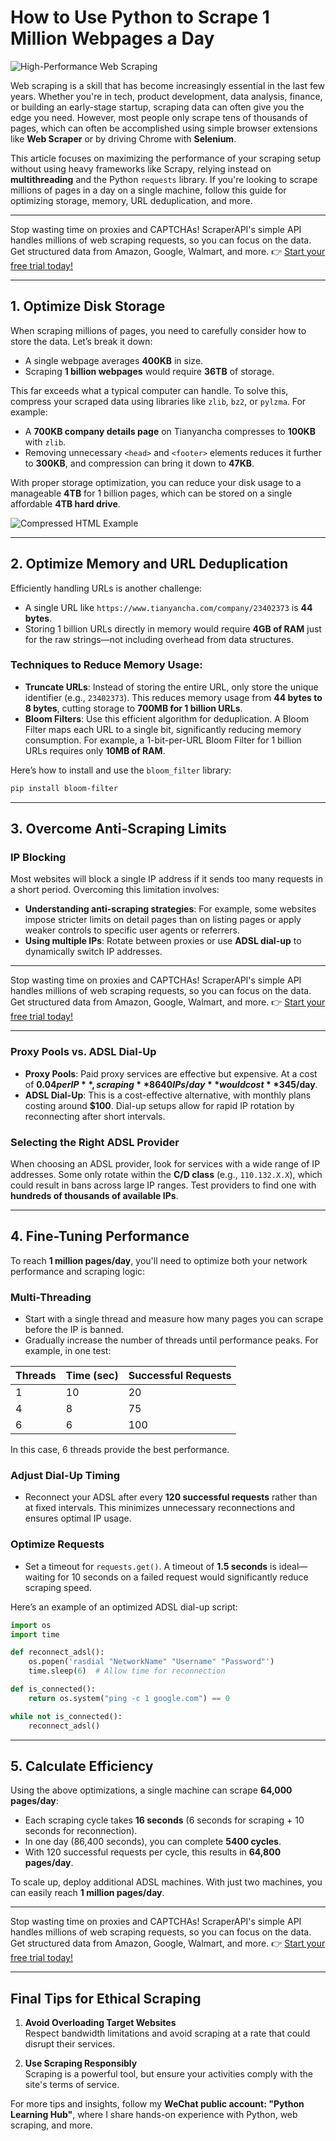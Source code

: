 
# How to Use Python to Scrape 1 Million Webpages a Day

![High-Performance Web Scraping](https://www.yuanrenxue.cn/wp-content/uploads/2019/05/high-performance-crawler.jpg)

Web scraping is a skill that has become increasingly essential in the last few years. Whether you're in tech, product development, data analysis, finance, or building an early-stage startup, scraping data can often give you the edge you need. However, most people only scrape tens of thousands of pages, which can often be accomplished using simple browser extensions like **Web Scraper** or by driving Chrome with **Selenium**.

This article focuses on maximizing the performance of your scraping setup without using heavy frameworks like Scrapy, relying instead on **multithreading** and the Python `requests` library. If you're looking to scrape millions of pages in a day on a single machine, follow this guide for optimizing storage, memory, URL deduplication, and more.

---

Stop wasting time on proxies and CAPTCHAs! ScraperAPI's simple API handles millions of web scraping requests, so you can focus on the data. Get structured data from Amazon, Google, Walmart, and more. 👉 [Start your free trial today!](https://bit.ly/Scraperapi)

---

## 1. Optimize Disk Storage

When scraping millions of pages, you need to carefully consider how to store the data. Let’s break it down:

- A single webpage averages **400KB** in size.
- Scraping **1 billion webpages** would require **36TB** of storage.

This far exceeds what a typical computer can handle. To solve this, compress your scraped data using libraries like `zlib`, `bz2`, or `pylzma`. For example:

- A **700KB company details page** on Tianyancha compresses to **100KB** with `zlib`.
- Removing unnecessary `<head>` and `<footer>` elements reduces it further to **300KB**, and compression can bring it down to **47KB**.

With proper storage optimization, you can reduce your disk usage to a manageable **4TB** for 1 billion pages, which can be stored on a single affordable **4TB hard drive**.

![Compressed HTML Example](https://www.yuanrenxue.cn/wp-content/uploads/2019/05/tianyan-html-compress-no-header-footer.png)

---

## 2. Optimize Memory and URL Deduplication

Efficiently handling URLs is another challenge:

- A single URL like `https://www.tianyancha.com/company/23402373` is **44 bytes**. 
- Storing 1 billion URLs directly in memory would require **4GB of RAM** just for the raw strings—not including overhead from data structures.

### Techniques to Reduce Memory Usage:

- **Truncate URLs**: Instead of storing the entire URL, only store the unique identifier (e.g., `23402373`). This reduces memory usage from **44 bytes to 8 bytes**, cutting storage to **700MB for 1 billion URLs**.
- **Bloom Filters**: Use this efficient algorithm for deduplication. A Bloom Filter maps each URL to a single bit, significantly reducing memory consumption. For example, a 1-bit-per-URL Bloom Filter for 1 billion URLs requires only **10MB of RAM**.

Here’s how to install and use the `bloom_filter` library:

```bash
pip install bloom-filter
```

---

## 3. Overcome Anti-Scraping Limits

### IP Blocking

Most websites will block a single IP address if it sends too many requests in a short period. Overcoming this limitation involves:

- **Understanding anti-scraping strategies**: For example, some websites impose stricter limits on detail pages than on listing pages or apply weaker controls to specific user agents or referrers.
- **Using multiple IPs**: Rotate between proxies or use **ADSL dial-up** to dynamically switch IP addresses.

---

Stop wasting time on proxies and CAPTCHAs! ScraperAPI's simple API handles millions of web scraping requests, so you can focus on the data. Get structured data from Amazon, Google, Walmart, and more. 👉 [Start your free trial today!](https://bit.ly/Scraperapi)

---

### Proxy Pools vs. ADSL Dial-Up

- **Proxy Pools**: Paid proxy services are effective but expensive. At a cost of **$0.04 per IP**, scraping **8640 IPs/day** would cost **$345/day**.
- **ADSL Dial-Up**: This is a cost-effective alternative, with monthly plans costing around **$100**. Dial-up setups allow for rapid IP rotation by reconnecting after short intervals.

### Selecting the Right ADSL Provider

When choosing an ADSL provider, look for services with a wide range of IP addresses. Some only rotate within the **C/D class** (e.g., `110.132.X.X`), which could result in bans across large IP ranges. Test providers to find one with **hundreds of thousands of available IPs**.

---

## 4. Fine-Tuning Performance

To reach **1 million pages/day**, you'll need to optimize both your network performance and scraping logic:

### Multi-Threading

- Start with a single thread and measure how many pages you can scrape before the IP is banned.
- Gradually increase the number of threads until performance peaks. For example, in one test:

| Threads | Time (sec) | Successful Requests |
|---------|------------|---------------------|
| 1       | 10         | 20                 |
| 4       | 8          | 75                 |
| 6       | 6          | 100                |

In this case, 6 threads provide the best performance.

### Adjust Dial-Up Timing

- Reconnect your ADSL after every **120 successful requests** rather than at fixed intervals. This minimizes unnecessary reconnections and ensures optimal IP usage.

### Optimize Requests

- Set a timeout for `requests.get()`. A timeout of **1.5 seconds** is ideal—waiting for 10 seconds on a failed request would significantly reduce scraping speed.

Here’s an example of an optimized ADSL dial-up script:

```python
import os
import time

def reconnect_adsl():
    os.popen('rasdial "NetworkName" "Username" "Password"')
    time.sleep(6)  # Allow time for reconnection

def is_connected():
    return os.system("ping -c 1 google.com") == 0

while not is_connected():
    reconnect_adsl()
```

---

## 5. Calculate Efficiency

Using the above optimizations, a single machine can scrape **64,000 pages/day**:

- Each scraping cycle takes **16 seconds** (6 seconds for scraping + 10 seconds for reconnection).
- In one day (86,400 seconds), you can complete **5400 cycles**.
- With 120 successful requests per cycle, this results in **64,800 pages/day**.

To scale up, deploy additional ADSL machines. With just two machines, you can easily reach **1 million pages/day**.

---

Stop wasting time on proxies and CAPTCHAs! ScraperAPI's simple API handles millions of web scraping requests, so you can focus on the data. Get structured data from Amazon, Google, Walmart, and more. 👉 [Start your free trial today!](https://bit.ly/Scraperapi)

---

## Final Tips for Ethical Scraping

1. **Avoid Overloading Target Websites**  
   Respect bandwidth limitations and avoid scraping at a rate that could disrupt their services.

2. **Use Scraping Responsibly**  
   Scraping is a powerful tool, but ensure your activities comply with the site's terms of service.

For more tips and insights, follow my **WeChat public account: "Python Learning Hub"**, where I share hands-on experience with Python, web scraping, and more.

